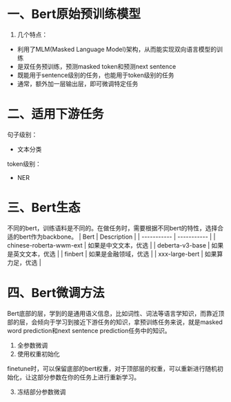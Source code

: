 # 一、Bert原始预训练模型
1. 几个特点：
- 利用了MLM(Masked Language Model)架构，从而能实现双向语言模型的训练
- 是双任务预训练，预测masked token和预测next sentence
- 既能用于sentence级别的任务，也能用于token级别的任务
- 通常，额外加一层输出层，即可微调特定任务
# 二、适用下游任务
句子级别：
- 文本分类

token级别：
- NER
# 三、Bert生态
不同的bert，训练语料是不同的。在做任务时，需要根据不同bert的特性，选择合适的bert作为backbone。
| Bert      | Description |
| ----------- | ----------- |
| chinese-roberta-wwm-ext      | 如果是中文文本，优选       |
| deberta-v3-base   | 如果是英文文本，优选        | 
| finbert   | 如果是金融领域，优选        | 
| xxx-large-bert   | 如果算力足，优选        | 
# 四、Bert微调方法
Bert底部的层，学到的是通用语义信息，比如词性、词法等语言学知识，而靠近顶部的层，会倾向于学习到接近下游任务的知识，拿预训练任务来说，就是masked word prediction和next sentence prediction任务中的知识。
1. 全参数微调
2. 使用权重初始化

finetune时，可以保留底部的bert权重，对于顶部层的权重，可以重新进行随机初始化，让这部分参数在你的任务上进行重新学习。

3. 冻结部分参数微调
